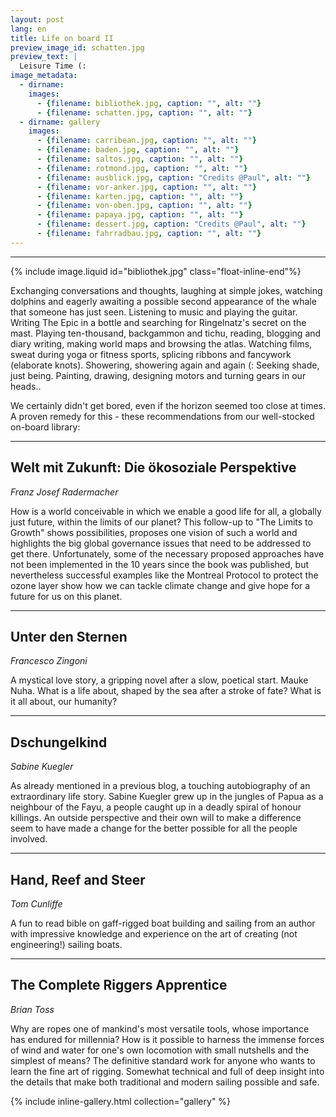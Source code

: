 ```yaml
---
layout: post
lang: en
title: Life on board II
preview_image_id: schatten.jpg
preview_text: |
  Leisure Time (:
image_metadata:
  - dirname:
    images:
      - {filename: bibliothek.jpg, caption: "", alt: ""}
      - {filename: schatten.jpg, caption: "", alt: ""}
  - dirname: gallery
    images:
      - {filename: carribean.jpg, caption: "", alt: ""}
      - {filename: baden.jpg, caption: "", alt: ""}
      - {filename: saltos.jpg, caption: "", alt: ""}
      - {filename: rotmond.jpg, caption: "", alt: ""}
      - {filename: ausblick.jpg, caption: "Credits @Paul", alt: ""}
      - {filename: vor-anker.jpg, caption: "", alt: ""}
      - {filename: karten.jpg, caption: "", alt: ""}
      - {filename: von-oben.jpg, caption: "", alt: ""}
      - {filename: papaya.jpg, caption: "", alt: ""}
      - {filename: dessert.jpg, caption: "Credits @Paul", alt: ""}
      - {filename: fahrradbau.jpg, caption: "", alt: ""}
---
```


---- 

<div class="flow-root">
  {% include image.liquid id="bibliothek.jpg" class="float-inline-end"%}

  Exchanging conversations and thoughts, laughing at simple jokes, watching dolphins and eagerly awaiting a possible second appearance of the whale that someone has just seen. Listening to music and playing the guitar. Writing The Epic in a bottle and searching for Ringelnatz's secret on the mast. Playing ten-thousand, backgammon and tichu, reading, blogging and diary writing, making world maps and browsing the atlas. Watching films, sweat during yoga or fitness sports, splicing ribbons and fancywork (elaborate knots). Showering, showering again and again (:
  Seeking shade, just being. Painting, drawing, designing motors and turning gears in our heads..

  We certainly didn't get bored, even if the horizon seemed too close at times. A proven remedy for this - these recommendations from our well-stocked on-board library: 
</div>

----

## Welt mit Zukunft: Die ökosoziale Perspektive
_Franz Josef Radermacher_

 How is a world conceivable in which we enable a good life for all, a globally just future, within the limits of our planet? This follow-up to "The Limits to Growth" shows possibilities, proposes one vision of such a world and highlights the big global governance issues that need to be addressed to get there. Unfortunately, some of the necessary proposed approaches have not been implemented in the 10 years since the book was published, but nevertheless successful examples like the Montreal Protocol to protect the ozone layer show how we can tackle climate change and give hope for a future for us on this planet.

----
## Unter den Sternen
_Francesco Zingoni_

 A mystical love story, a gripping novel after a slow, poetical start. Mauke Nuha. What is a life about, shaped by the sea after a stroke of fate? What is it all about, our humanity? 

----
## Dschungelkind
_Sabine Kuegler_

As already mentioned in a previous blog, a touching autobiography of an extraordinary life story. Sabine Kuegler grew up in the jungles of Papua as a neighbour of the Fayu, a people caught up in a deadly spiral of honour killings. An outside perspective and their own will to make a difference seem to have made a change for the better possible for all the people involved.

----
##  Hand, Reef and Steer
_Tom Cunliffe_

A fun to read bible on gaff-rigged boat building and sailing from an author with impressive knowledge and experience on the art of creating (not engineering!) sailing boats. 

----
## The Complete Riggers Apprentice
_Brian Toss_

Why are ropes one of mankind's most versatile tools, whose importance has endured for millennia? How is it possible to harness the immense forces of wind and water for one's own locomotion with small nutshells and the simplest of means? The definitive standard work for anyone who wants to learn the fine art of rigging. Somewhat technical and full of deep insight into the details that make both traditional and modern sailing possible and safe. 

{% include inline-gallery.html collection="gallery" %}
